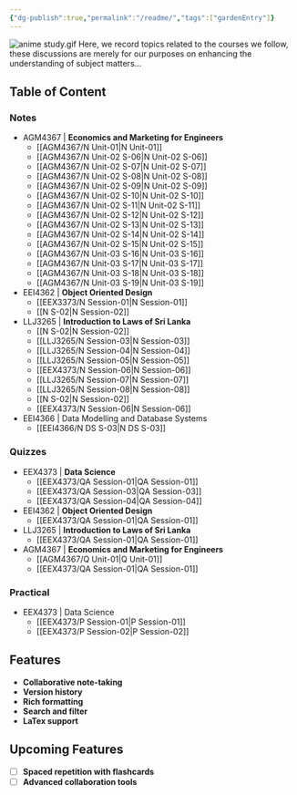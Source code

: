 ```yaml
---
{"dg-publish":true,"permalink":"/readme/","tags":["gardenEntry"]}
---
```


![anime study.gif](/img/user/assets/attachments/anime%20study.gif)
Here, we record topics related to the courses we follow, these discussions are merely for our purposes on enhancing the understanding of subject matters...

## Table of Content

### Notes
- AGM4367 | **Economics and Marketing for Engineers**
	- [[AGM4367/N Unit-01\|N Unit-01]]
	- [[AGM4367/N Unit-02 S-06\|N Unit-02 S-06]]
	- [[AGM4367/N Unit-02 S-07\|N Unit-02 S-07]]
	- [[AGM4367/N Unit-02 S-08\|N Unit-02 S-08]]
	- [[AGM4367/N Unit-02 S-09\|N Unit-02 S-09]]
	- [[AGM4367/N Unit-02 S-10\|N Unit-02 S-10]]
	- [[AGM4367/N Unit-02 S-11\|N Unit-02 S-11]]
	- [[AGM4367/N Unit-02 S-12\|N Unit-02 S-12]]
	- [[AGM4367/N Unit-02 S-13\|N Unit-02 S-13]]
	- [[AGM4367/N Unit-02 S-14\|N Unit-02 S-14]]
	- [[AGM4367/N Unit-02 S-15\|N Unit-02 S-15]]
	- [[AGM4367/N Unit-03 S-16\|N Unit-03 S-16]]
	- [[AGM4367/N Unit-03 S-17\|N Unit-03 S-17]]
	- [[AGM4367/N Unit-03 S-18\|N Unit-03 S-18]]
	- [[AGM4367/N Unit-03 S-19\|N Unit-03 S-19]]
- EEI4362 | **Object Oriented Design**
	- [[EEX3373/N Session-01\|N Session-01]]
	- [[N S-02|N Session-02]]
- LLJ3265 | **Introduction to Laws of Sri Lanka**
	- [[N S-02|N Session-02]]
	- [[LLJ3265/N Session-03\|N Session-03]]
	- [[LLJ3265/N Session-04\|N Session-04]]
	- [[LLJ3265/N Session-05\|N Session-05]]
	- [[EEX4373/N Session-06\|N Session-06]]
	- [[LLJ3265/N Session-07\|N Session-07]]
	- [[LLJ3265/N Session-08\|N Session-08]]
	- [[N S-02|N Session-02]]
	- [[EEX4373/N Session-06\|N Session-06]]
- EEI4366 | Data Modelling and Database Systems
	- [[EEI4366/N DS S-03\|N DS S-03]]
### Quizzes
- EEX4373 | **Data Science**
	- [[EEX4373/QA Session-01\|QA Session-01]]
	- [[EEX4373/QA Session-03\|QA Session-03]]
	- [[EEX4373/QA Session-04\|QA Session-04]]
- EEI4362 | **Object Oriented Design**
	- [[EEX4373/QA Session-01\|QA Session-01]]
- LLJ3265 | **Introduction to Laws of Sri Lanka**
	- [[EEX4373/QA Session-01\|QA Session-01]]
- AGM4367 | **Economics and Marketing for Engineers**
	- [[AGM4367/Q Unit-01\|Q Unit-01]]
	- [[EEX4373/QA Session-01\|QA Session-01]]

### Practical
- EEX4373 | Data Science
	- [[EEX4373/P Session-01\|P Session-01]]
	- [[EEX4373/P Session-02\|P Session-02]]

## Features
- **Collaborative note-taking**
- **Version history**
- **Rich formatting**
- **Search and filter**
- **LaTex support**

## Upcoming Features
 - [ ] **Spaced repetition with flashcards**
 - [ ] **Advanced collaboration tools**
